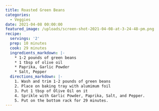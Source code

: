 ```yaml
---
title: Roasted Green Beans
categories:
  - Veggies
date: 2021-04-08 00:00:00
featured_image: /uploads/screen-shot-2021-04-08-at-3-24-48-pm.png
recipe:
  servings: '2'
  prep: 10 minutes
  cook: 29 minutes
  ingredients_markdown: |-
    * 1-2 pounds of green beans
    * 1 tbsp of olive oil
    * Paprika, Garlic Powder
    * Salt, Pepper
  directions_markdown: |-
    1. Wash and trim 1-2 pounds of green beans
    2. Place on baking tray with alumimum foil
    3. Put 1 tbsp of Olive Oil on it
    4. Sprikle with Garlic Powder, Paprika, Salt, and Pepper.
    5. Put on the bottom rack for 29 minutes.
---
```

